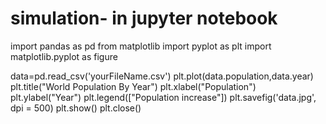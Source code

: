 # simulation- in jupyter notebook
import pandas as pd
from matplotlib import pyplot as plt
import matplotlib.pyplot as figure

data=pd.read_csv('yourFileName.csv')
plt.plot(data.population,data.year)
plt.title("World Population By Year")
plt.xlabel("Population")
plt.ylabel("Year")
plt.legend(["Population increase"])
plt.savefig('data.jpg', dpi = 500)
plt.show()
plt.close()
